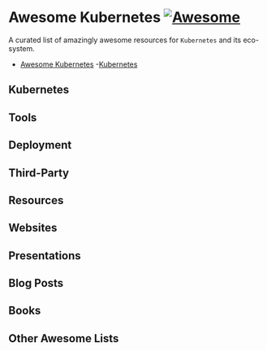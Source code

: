 # Awesome Kubernetes [![Awesome](https://cdn.rawgit.com/sindresorhus/awesome/d7305f38d29fed78fa85652e3a63e154dd8e8829/media/badge.svg)](https://github.com/sindresorhus/awesome)

A curated list of amazingly awesome resources for ``Kubernetes`` and its eco-system.

- [Awesome Kubernetes](#awesome-kubernetes)
    -[Kubernetes](#kubernetes)

## Kubernetes
## Tools
## Deployment
## Third-Party
## Resources
## Websites
## Presentations
## Blog Posts
## Books
## Other Awesome Lists
